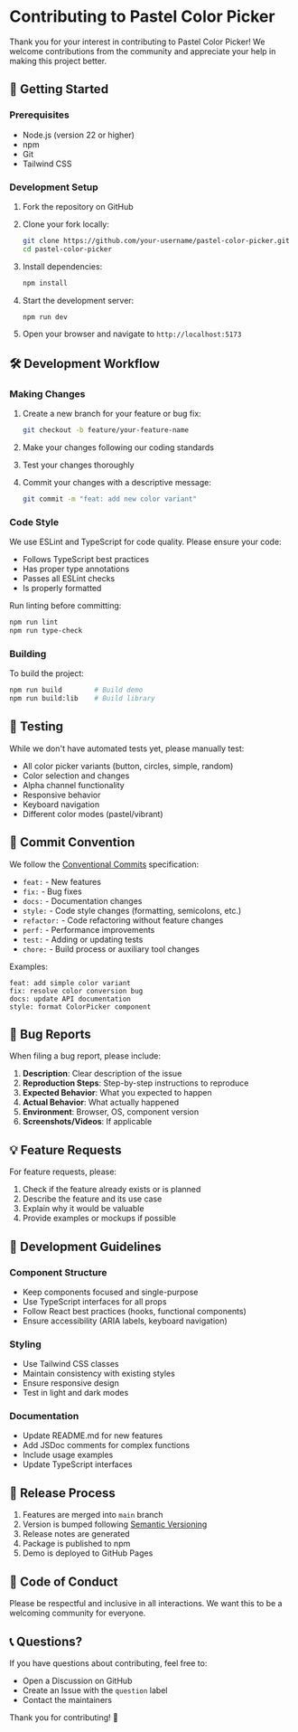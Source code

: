 # Contributing to Pastel Color Picker

Thank you for your interest in contributing to Pastel Color Picker! We welcome contributions from the community and appreciate your help in making this project better.

## 🚀 Getting Started

### Prerequisites

- Node.js (version 22 or higher)
- npm
- Git
- Tailwind CSS

### Development Setup

1. Fork the repository on GitHub
2. Clone your fork locally:
   ```bash
   git clone https://github.com/your-username/pastel-color-picker.git
   cd pastel-color-picker
   ```

3. Install dependencies:
   ```bash
   npm install
   ```

4. Start the development server:
   ```bash
   npm run dev
   ```

5. Open your browser and navigate to `http://localhost:5173`

## 🛠️ Development Workflow

### Making Changes

1. Create a new branch for your feature or bug fix:
   ```bash
   git checkout -b feature/your-feature-name
   ```

2. Make your changes following our coding standards
3. Test your changes thoroughly
4. Commit your changes with a descriptive message:
   ```bash
   git commit -m "feat: add new color variant"
   ```

### Code Style

We use ESLint and TypeScript for code quality. Please ensure your code:

- Follows TypeScript best practices
- Has proper type annotations
- Passes all ESLint checks
- Is properly formatted

Run linting before committing:
```bash
npm run lint
npm run type-check
```

### Building

To build the project:
```bash
npm run build        # Build demo
npm run build:lib    # Build library
```

## 🧪 Testing

While we don't have automated tests yet, please manually test:

- All color picker variants (button, circles, simple, random)
- Color selection and changes
- Alpha channel functionality
- Responsive behavior
- Keyboard navigation
- Different color modes (pastel/vibrant)

## 📝 Commit Convention

We follow the [Conventional Commits](https://conventionalcommits.org/) specification:

- `feat:` - New features
- `fix:` - Bug fixes
- `docs:` - Documentation changes
- `style:` - Code style changes (formatting, semicolons, etc.)
- `refactor:` - Code refactoring without feature changes
- `perf:` - Performance improvements
- `test:` - Adding or updating tests
- `chore:` - Build process or auxiliary tool changes

Examples:
```
feat: add simple color variant
fix: resolve color conversion bug
docs: update API documentation
style: format ColorPicker component
```

## 🐛 Bug Reports

When filing a bug report, please include:

1. **Description**: Clear description of the issue
2. **Reproduction Steps**: Step-by-step instructions to reproduce
3. **Expected Behavior**: What you expected to happen
4. **Actual Behavior**: What actually happened
5. **Environment**: Browser, OS, component version
6. **Screenshots/Videos**: If applicable

## 💡 Feature Requests

For feature requests, please:

1. Check if the feature already exists or is planned
2. Describe the feature and its use case
3. Explain why it would be valuable
4. Provide examples or mockups if possible

## 🔧 Development Guidelines

### Component Structure

- Keep components focused and single-purpose
- Use TypeScript interfaces for all props
- Follow React best practices (hooks, functional components)
- Ensure accessibility (ARIA labels, keyboard navigation)

### Styling

- Use Tailwind CSS classes
- Maintain consistency with existing styles
- Ensure responsive design
- Test in light and dark modes

### Documentation

- Update README.md for new features
- Add JSDoc comments for complex functions
- Include usage examples
- Update TypeScript interfaces

## 🚢 Release Process

1. Features are merged into `main` branch
2. Version is bumped following [Semantic Versioning](https://semver.org/)
3. Release notes are generated
4. Package is published to npm
5. Demo is deployed to GitHub Pages

## 🤝 Code of Conduct

Please be respectful and inclusive in all interactions. We want this to be a welcoming community for everyone.

## 📞 Questions?

If you have questions about contributing, feel free to:

- Open a Discussion on GitHub
- Create an Issue with the `question` label
- Contact the maintainers

Thank you for contributing! 🎉 
